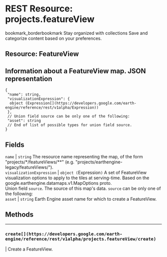  
#  REST Resource: projects.featureView
bookmark_borderbookmark Stay organized with collections  Save and categorize content based on your preferences. 
## Resource: FeatureView
Information about a FeatureView map.
JSON representation  
---  
```
{
 "name": string,
 "visualizationExpression": {
  object (Expression[](https://developers.google.com/earth-engine/reference/rest/v1alpha/Expression))
 },
 // Union field source can be only one of the following:
 "asset": string
 // End of list of possible types for union field source.
}
```
  
Fields  
---  
`name` |  `string` The resource name representing the map, of the form "projects/*/featureViews/**" (e.g. "projects/earthengine-legacy/featureViews/").  
`visualizationExpression` |  `object (`Expression[](https://developers.google.com/earth-engine/reference/rest/v1alpha/Expression)`)` A set of FeatureView visualization options to apply to the tiles at serving-time. Based on the google.earthengine.datamaps.v1.MapOptions proto.  
Union field `source`. The source of this map's data. `source` can be only one of the following:  
`asset` |  `string` Earth Engine asset name for which to create a FeatureView.  
## Methods  
---  
### `create[](https://developers.google.com/earth-engine/reference/rest/v1alpha/projects.featureView/create)`
|  Create a FeatureView.  
